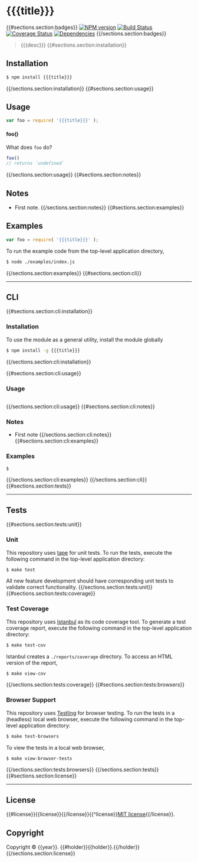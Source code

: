 {{{title}}}
===
{{#sections.section:badges}}
[![NPM version][npm-image]][npm-url] [![Build Status][build-image]][build-url] [![Coverage Status][coverage-image]][coverage-url] [![Dependencies][dependencies-image]][dependencies-url]
{{/sections.section:badges}}

> {{{desc}}}
{{#sections.section:installation}}


## Installation

``` bash
$ npm install {{{title}}}
```
{{/sections.section:installation}}
{{#sections.section:usage}}


## Usage

``` javascript
var foo = require( '{{{title}}}' );
```

#### foo()

What does `foo` do?

``` javascript
foo()
// returns `undefined`
```
{{/sections.section:usage}}
{{#sections.section:notes}}


## Notes

*	First note.
{{/sections.section:notes}}
{{#sections.section:examples}}


## Examples

``` javascript
var foo = require( '{{{title}}}' );
```

To run the example code from the top-level application directory,

``` bash
$ node ./examples/index.js
```
{{/sections.section:examples}}
{{#sections.section:cli}}


---
## CLI
{{#sections.section:cli:installation}}

### Installation

To use the module as a general utility, install the module globally

``` bash
$ npm install -g {{{title}}}
```
{{/sections.section:cli:installation}}


{{#sections.section:cli:usage}}
### Usage

``` bash

```
{{/sections.section:cli:usage}}
{{#sections.section:cli:notes}}


### Notes

* 	First note
{{/sections.section:cli:notes}}
{{#sections.section:cli:examples}}


### Examples

``` bash
$
```
{{/sections.section:cli:examples}}
{{/sections.section:cli}}
{{#sections.section:tests}}


---
## Tests

{{#sections.section:tests:unit}}
### Unit

This repository uses [tape][tape] for unit tests. To run the tests, execute the following command in the top-level application directory:

``` bash
$ make test
```

All new feature development should have corresponding unit tests to validate correct functionality.
{{/sections.section:tests:unit}}
{{#sections.section:tests:coverage}}


### Test Coverage

This repository uses [Istanbul][istanbul] as its code coverage tool. To generate a test coverage report, execute the following command in the top-level application directory:

``` bash
$ make test-cov
```

Istanbul creates a `./reports/coverage` directory. To access an HTML version of the report,

``` bash
$ make view-cov
```
{{/sections.section:tests:coverage}}
{{#sections.section:tests:browsers}}


### Browser Support

This repository uses [Testling][testling] for browser testing. To run the tests in a (headless) local web browser, execute the following command in the top-level application directory:

``` bash
$ make test-browsers
```

To view the tests in a local web browser,

``` bash
$ make view-browser-tests
```

<!-- [![browser support][browsers-image]][browsers-url] -->
{{/sections.section:tests:browsers}}
{{/sections.section:tests}}
{{#sections.section:license}}


---
## License

{{#license}}{{license}}{{/license}}{{^license}}[MIT license](http://opensource.org/licenses/MIT){{/license}}.


## Copyright

Copyright &copy; {{year}}. {{#holder}}{{holder}}.{{/holder}}
{{/sections.section:license}}


[npm-image]: http://img.shields.io/npm/v/{{{title}}}.svg
[npm-url]: https://npmjs.org/package/{{{title}}}

[build-image]: http://img.shields.io/travis/{{{repo}}}/master.svg
[build-url]: https://travis-ci.org/{{{repo}}}

[coverage-image]: https://img.shields.io/codecov/c/github/{{{repo}}}/master.svg
[coverage-url]: https://codecov.io/github/{{{repo}}}?branch=master

[dependencies-image]: http://img.shields.io/david/{{{repo}}}.svg
[dependencies-url]: https://david-dm.org/{{{repo}}}

[dev-dependencies-image]: http://img.shields.io/david/dev/{{{repo}}}.svg
[dev-dependencies-url]: https://david-dm.org/dev/{{{repo}}}

[github-issues-image]: http://img.shields.io/github/issues/{{{repo}}}.svg
[github-issues-url]: https://github.com/{{{repo}}}/issues

[tape]: https://github.com/substack/tape
[istanbul]: https://github.com/gotwarlost/istanbul
[testling]: https://ci.testling.com
